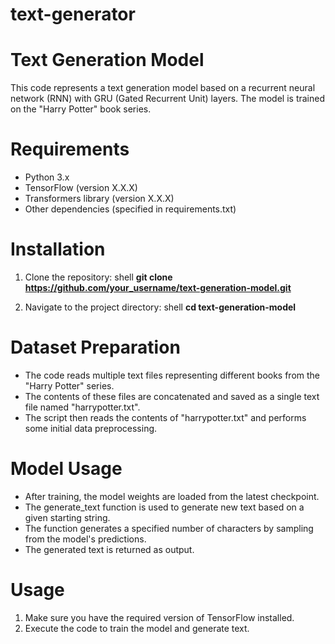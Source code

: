 # text-generator
# Text Generation Model
This code represents a text generation model based on a recurrent neural network (RNN) with GRU (Gated Recurrent Unit) layers. The model is trained on the "Harry Potter" book series.
# Requirements
- Python 3.x
- TensorFlow (version X.X.X)
- Transformers library (version X.X.X)
- Other dependencies (specified in requirements.txt)

# Installation
1. Clone the repository:
   shell 
**git clone https://github.com/your_username/text-generation-model.git**

   
3. Navigate to the project directory:
   shell
   **cd text-generation-model**


# Dataset Preparation
- The code reads multiple text files representing different books from the "Harry Potter" series.
- The contents of these files are concatenated and saved as a single text file named "harrypotter.txt".
- The script then reads the contents of "harrypotter.txt" and performs some initial data preprocessing.


# Model Usage
- After training, the model weights are loaded from the latest checkpoint.
- The generate_text function is used to generate new text based on a given starting string.
- The function generates a specified number of characters by sampling from the model's predictions.
- The generated text is returned as output.



# Usage
1. Make sure you have the required version of TensorFlow installed.
2. Execute the code to train the model and generate text.
